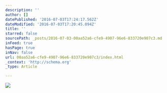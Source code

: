 ```yaml
---
description: ''
author: []
datePublished: '2016-07-03T17:24:17.562Z'
dateModified: '2016-07-03T17:20:45.094Z'
title: ''
starred: false
sourcePath: _posts/2016-07-03-00aa52a6-cfe9-4907-96e6-833720e907c3.md
inFeed: true
hasPage: true
inNav: false
url: 00aa52a6-cfe9-4907-96e6-833720e907c3/index.html
_context: 'http://schema.org'
_type: Article

---
```

![](https://the-grid-user-content.s3-us-west-2.amazonaws.com/a8e219e4-58e3-4f19-b604-5aa93100ccd0.jpg)